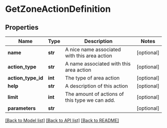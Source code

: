 # GetZoneActionDefinition

## Properties
Name | Type | Description | Notes
------------ | ------------- | ------------- | -------------
**name** | **str** | A nice name associated with this area action | [optional] 
**action_type** | **str** | A name associated with this area action | [optional] 
**action_type_id** | **int** | The type of area action | [optional] 
**help** | **str** | A description of this action | [optional] 
**limit** | **int** | The amount of actions of this type we can add. | [optional] 
**parameters** | **str** |  | [optional] 

[[Back to Model list]](../README.md#documentation-for-models) [[Back to API list]](../README.md#documentation-for-api-endpoints) [[Back to README]](../README.md)


